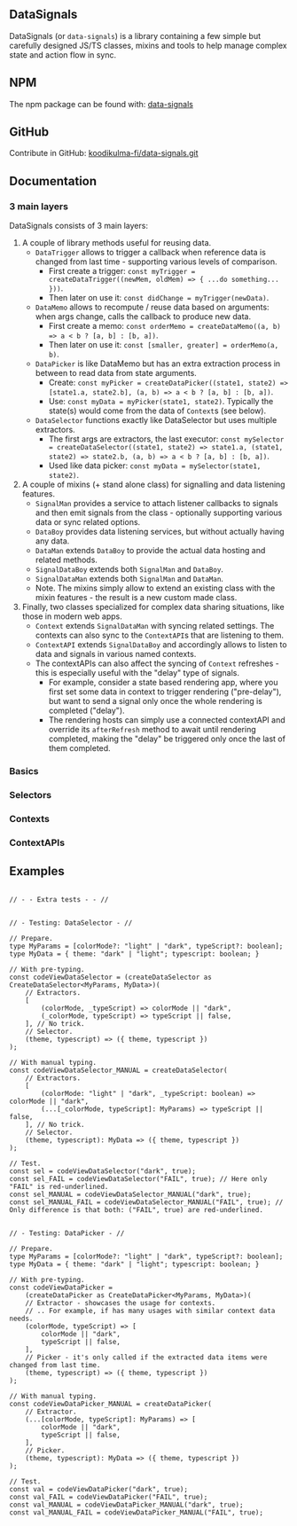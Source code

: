 ## DataSignals

DataSignals (or `data-signals`) is a library containing a few simple but carefully designed JS/TS classes, mixins and tools to help manage complex state and action flow in sync.

## NPM

The npm package can be found with: [data-signals](https://www.npmjs.com/package/data-signals)

## GitHub

Contribute in GitHub: [koodikulma-fi/data-signals.git](https://github.com/koodikulma-fi/data-signals.git)

## Documentation

### 3 main layers
DataSignals consists of 3 main layers:
1. A couple of library methods useful for reusing data.
    - `DataTrigger` allows to trigger a callback when reference data is changed from last time - supporting various levels of comparison.
        * First create a trigger: `const myTrigger = createDataTrigger((newMem, oldMem) => { ...do something... }))`.
        * Then later on use it: `const didChange = myTrigger(newData)`.
    - `DataMemo` allows to recompute / reuse data based on arguments: when args change, calls the callback to produce new data.
        * First create a memo: `const orderMemo = createDataMemo((a, b) => a < b ? [a, b] : [b, a])`.
        * Then later on use it: `const [smaller, greater] = orderMemo(a, b)`.
    - `DataPicker` is like DataMemo but has an extra extraction process in between to read data from state arguments.
        * Create: `const myPicker = createDataPicker((state1, state2) => [state1.a, state2.b], (a, b) => a < b ? [a, b] : [b, a])`.
        * Use: `const myData = myPicker(state1, state2)`. Typically the state(s) would come from the data of `Context`s (see below).
    - `DataSelector` functions exactly like DataSelector but uses multiple extractors.
        * The first args are extractors, the last executor: `const mySelector = createDataSelector((state1, state2) => state1.a, (state1, state2) => state2.b, (a, b) => a < b ? [a, b] : [b, a])`.
        * Used like data picker: `const myData = mySelector(state1, state2)`.
2. A couple of mixins (+ stand alone class) for signalling and data listening features.
    - `SignalMan` provides a service to attach listener callbacks to signals and then emit signals from the class - optionally supporting various data or sync related options.
    - `DataBoy` provides data listening services, but without actually having any data.
    - `DataMan` extends `DataBoy` to provide the actual data hosting and related methods.
    - `SignalDataBoy` extends both `SignalMan` and `DataBoy`.
    - `SignalDataMan` extends both `SignalMan` and `DataMan`.
    - Note. The mixins simply allow to extend an existing class with the mixin features - the result is a new custom made class.
4. Finally, two classes specialized for complex data sharing situations, like those in modern web apps.
    - `Context` extends `SignalDataMan` with syncing related settings. The contexts can also sync to the `ContextAPI`s that are listening to them.
    - `ContextAPI` extends `SignalDataBoy` and accordingly allows to listen to data and signals in various named contexts.
    - The contextAPIs can also affect the syncing of `Context` refreshes - this is especially useful with the "delay" type of signals.
        * For example, consider a state based rendering app, where you first set some data in context to trigger rendering ("pre-delay"), but want to send a signal only once the whole rendering is completed ("delay").
        * The rendering hosts can simply use a connected contextAPI and override its `afterRefresh` method to await until rendering completed, making the "delay" be triggered only once the last of them completed.
     
### Basics

### Selectors

### Contexts

### ContextAPIs

## Examples

```

// - - Extra tests - - //


// - Testing: DataSelector - //

// Prepare.
type MyParams = [colorMode?: "light" | "dark", typeScript?: boolean];
type MyData = { theme: "dark" | "light"; typescript: boolean; }

// With pre-typing.
const codeViewDataSelector = (createDataSelector as CreateDataSelector<MyParams, MyData>)(
    // Extractors.
    [
        (colorMode, _typeScript) => colorMode || "dark",
        (_colorMode, typeScript) => typeScript || false,
    ], // No trick.
    // Selector.
    (theme, typescript) => ({ theme, typescript })
);

// With manual typing.
const codeViewDataSelector_MANUAL = createDataSelector(
    // Extractors.
    [
        (colorMode: "light" | "dark", _typeScript: boolean) => colorMode || "dark",
        (...[_colorMode, typeScript]: MyParams) => typeScript || false,
    ], // No trick.
    // Selector.
    (theme, typescript): MyData => ({ theme, typescript })
);

// Test.
const sel = codeViewDataSelector("dark", true);
const sel_FAIL = codeViewDataSelector("FAIL", true); // Here only "FAIL" is red-underlined.
const sel_MANUAL = codeViewDataSelector_MANUAL("dark", true);
const sel_MANUAL_FAIL = codeViewDataSelector_MANUAL("FAIL", true); // Only difference is that both: ("FAIL", true) are red-underlined.


// - Testing: DataPicker - //

// Prepare.
type MyParams = [colorMode?: "light" | "dark", typeScript?: boolean];
type MyData = { theme: "dark" | "light"; typescript: boolean; }

// With pre-typing.
const codeViewDataPicker =
    (createDataPicker as CreateDataPicker<MyParams, MyData>)(
    // Extractor - showcases the usage for contexts.
    // .. For example, if has many usages with similar context data needs.
    (colorMode, typeScript) => [
        colorMode || "dark",
        typeScript || false,
    ],
    // Picker - it's only called if the extracted data items were changed from last time.
    (theme, typescript) => ({ theme, typescript })
);

// With manual typing.
const codeViewDataPicker_MANUAL = createDataPicker(
    // Extractor.
    (...[colorMode, typeScript]: MyParams) => [
        colorMode || "dark",
        typeScript || false,
    ],
    // Picker.
    (theme, typescript): MyData => ({ theme, typescript })
);

// Test.
const val = codeViewDataPicker("dark", true);
const val_FAIL = codeViewDataPicker("FAIL", true);
const val_MANUAL = codeViewDataPicker_MANUAL("dark", true);
const val_MANUAL_FAIL = codeViewDataPicker_MANUAL("FAIL", true);

```
